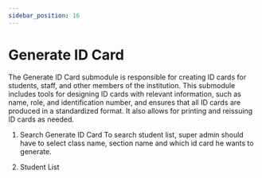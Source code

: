 ```yaml
---
sidebar_position: 16
---
```

 
# Generate ID Card

The Generate ID Card submodule is responsible for creating ID cards for students, staff, and other members of the institution. This submodule includes tools for designing ID cards with relevant information, such as name, role, and identification number, and ensures that all ID cards are produced in a standardized format. It also allows for printing and reissuing ID cards as needed.


1. Search Generate ID Card
 To search student list, super admin should have to select class name, section name and which id card he wants to generate.

2. Student List
